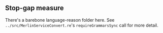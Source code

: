 ## Stop-gap measure

There's a barebone language-reason folder here. See `../src/MerlinServiceConvert.re`'s `requireGrammarsSync` call for more detail.
